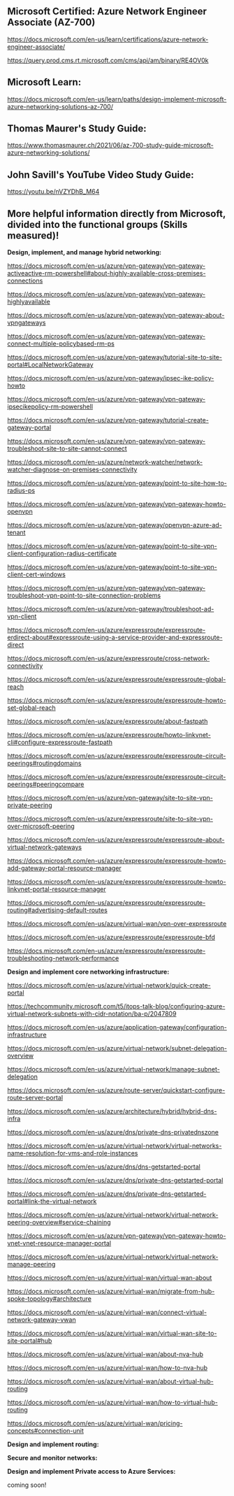 Microsoft Certified: Azure Network Engineer Associate (AZ-700)
-------------------
https://docs.microsoft.com/en-us/learn/certifications/azure-network-engineer-associate/

https://query.prod.cms.rt.microsoft.com/cms/api/am/binary/RE4OV0k

Microsoft Learn:
-------------------
https://docs.microsoft.com/en-us/learn/paths/design-implement-microsoft-azure-networking-solutions-az-700/

Thomas Maurer's Study Guide:  
-------------------
https://www.thomasmaurer.ch/2021/06/az-700-study-guide-microsoft-azure-networking-solutions/

John Savill's YouTube Video Study Guide:  
-------------------
https://youtu.be/nVZYDhB_M64

More helpful information directly from Microsoft, divided into the functional groups (Skills measured)!
-------------------

**Design, implement, and manage hybrid networking:**

https://docs.microsoft.com/en-us/azure/vpn-gateway/vpn-gateway-activeactive-rm-powershell#about-highly-available-cross-premises-connections

https://docs.microsoft.com/en-us/azure/vpn-gateway/vpn-gateway-highlyavailable

https://docs.microsoft.com/en-us/azure/vpn-gateway/vpn-gateway-about-vpngateways

https://docs.microsoft.com/en-us/azure/vpn-gateway/vpn-gateway-connect-multiple-policybased-rm-ps

https://docs.microsoft.com/en-us/azure/vpn-gateway/tutorial-site-to-site-portal#LocalNetworkGateway

https://docs.microsoft.com/en-us/azure/vpn-gateway/ipsec-ike-policy-howto

https://docs.microsoft.com/en-us/azure/vpn-gateway/vpn-gateway-ipsecikepolicy-rm-powershell

https://docs.microsoft.com/en-us/azure/vpn-gateway/tutorial-create-gateway-portal

https://docs.microsoft.com/en-us/azure/vpn-gateway/vpn-gateway-troubleshoot-site-to-site-cannot-connect

https://docs.microsoft.com/en-us/azure/network-watcher/network-watcher-diagnose-on-premises-connectivity

https://docs.microsoft.com/en-us/azure/vpn-gateway/point-to-site-how-to-radius-ps

https://docs.microsoft.com/en-us/azure/vpn-gateway/vpn-gateway-howto-openvpn

https://docs.microsoft.com/en-us/azure/vpn-gateway/openvpn-azure-ad-tenant

https://docs.microsoft.com/en-us/azure/vpn-gateway/point-to-site-vpn-client-configuration-radius-certificate

https://docs.microsoft.com/en-us/azure/vpn-gateway/point-to-site-vpn-client-cert-windows

https://docs.microsoft.com/en-us/azure/vpn-gateway/vpn-gateway-troubleshoot-vpn-point-to-site-connection-problems

https://docs.microsoft.com/en-us/azure/vpn-gateway/troubleshoot-ad-vpn-client

https://docs.microsoft.com/en-us/azure/expressroute/expressroute-erdirect-about#expressroute-using-a-service-provider-and-expressroute-direct

https://docs.microsoft.com/en-us/azure/expressroute/cross-network-connectivity

https://docs.microsoft.com/en-us/azure/expressroute/expressroute-global-reach

https://docs.microsoft.com/en-us/azure/expressroute/expressroute-howto-set-global-reach

https://docs.microsoft.com/en-us/azure/expressroute/about-fastpath

https://docs.microsoft.com/en-us/azure/expressroute/howto-linkvnet-cli#configure-expressroute-fastpath

https://docs.microsoft.com/en-us/azure/expressroute/expressroute-circuit-peerings#routingdomains

https://docs.microsoft.com/en-us/azure/expressroute/expressroute-circuit-peerings#peeringcompare

https://docs.microsoft.com/en-us/azure/vpn-gateway/site-to-site-vpn-private-peering

https://docs.microsoft.com/en-us/azure/expressroute/site-to-site-vpn-over-microsoft-peering

https://docs.microsoft.com/en-us/azure/expressroute/expressroute-about-virtual-network-gateways

https://docs.microsoft.com/en-us/azure/expressroute/expressroute-howto-add-gateway-portal-resource-manager

https://docs.microsoft.com/en-us/azure/expressroute/expressroute-howto-linkvnet-portal-resource-manager

https://docs.microsoft.com/en-us/azure/expressroute/expressroute-routing#advertising-default-routes

https://docs.microsoft.com/en-us/azure/virtual-wan/vpn-over-expressroute

https://docs.microsoft.com/en-us/azure/expressroute/expressroute-bfd

https://docs.microsoft.com/en-us/azure/expressroute/expressroute-troubleshooting-network-performance

**Design and implement core networking infrastructure:**

https://docs.microsoft.com/en-us/azure/virtual-network/quick-create-portal

https://techcommunity.microsoft.com/t5/itops-talk-blog/configuring-azure-virtual-network-subnets-with-cidr-notation/ba-p/2047809

https://docs.microsoft.com/en-us/azure/application-gateway/configuration-infrastructure

https://docs.microsoft.com/en-us/azure/virtual-network/subnet-delegation-overview

https://docs.microsoft.com/en-us/azure/virtual-network/manage-subnet-delegation

https://docs.microsoft.com/en-us/azure/route-server/quickstart-configure-route-server-portal

https://docs.microsoft.com/en-us/azure/architecture/hybrid/hybrid-dns-infra

https://docs.microsoft.com/en-us/azure/dns/private-dns-privatednszone

https://docs.microsoft.com/en-us/azure/virtual-network/virtual-networks-name-resolution-for-vms-and-role-instances

https://docs.microsoft.com/en-us/azure/dns/dns-getstarted-portal

https://docs.microsoft.com/en-us/azure/dns/private-dns-getstarted-portal

https://docs.microsoft.com/en-us/azure/dns/private-dns-getstarted-portal#link-the-virtual-network

https://docs.microsoft.com/en-us/azure/virtual-network/virtual-network-peering-overview#service-chaining

https://docs.microsoft.com/en-us/azure/vpn-gateway/vpn-gateway-howto-vnet-vnet-resource-manager-portal

https://docs.microsoft.com/en-us/azure/virtual-network/virtual-network-manage-peering

https://docs.microsoft.com/en-us/azure/virtual-wan/virtual-wan-about

https://docs.microsoft.com/en-us/azure/virtual-wan/migrate-from-hub-spoke-topology#architecture

https://docs.microsoft.com/en-us/azure/virtual-wan/connect-virtual-network-gateway-vwan

https://docs.microsoft.com/en-us/azure/virtual-wan/virtual-wan-site-to-site-portal#hub

https://docs.microsoft.com/en-us/azure/virtual-wan/about-nva-hub

https://docs.microsoft.com/en-us/azure/virtual-wan/how-to-nva-hub

https://docs.microsoft.com/en-us/azure/virtual-wan/about-virtual-hub-routing

https://docs.microsoft.com/en-us/azure/virtual-wan/how-to-virtual-hub-routing

https://docs.microsoft.com/en-us/azure/virtual-wan/pricing-concepts#connection-unit

**Design and implement routing:**

**Secure and monitor networks:**

**Design and implement Private access to Azure Services:**


coming soon!
